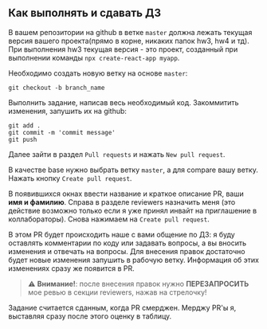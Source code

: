 ## Как выполнять и сдавать ДЗ
В вашем репозитории на github в ветке `master` должна лежать текущая версия вашего проекта(прямо в корне, никаких папок hw3, hw4 и тд). При выполнения hw3 текущая версия - это проект, созданный при выполнении команды `npx create-react-app myapp`.

Необходимо создать новую ветку на основе `master`:
```
git checkout -b branch_name
```
Выполнить задание, написав весь необходимый код. Закоммитить изменения, запушить их на github:
```
git add .
git commit -m 'commit message'
git push
```
Далее зайти в раздел `Pull requests` и нажать `New pull request`.

В качестве base нужно выбрать ветку `master`, а для compare вашу ветку. Нажать кнопку `Create pull request`.

В появившихся окнах ввести название и краткое описание PR, ваши **имя и фамилию**. Справа в разделе reviewers назначить меня (это действие возможно только если я уже принял инвайт на приглашение в коллабораторы). Снова нажимаем на `Create pull request`.

В этом PR будет происходить наше с вами общение по ДЗ: я буду оставлять комментарии по коду или задавать вопросы, а вы вносить изменения и отвечать на вопросы. Для внесения правок достаточно будет новые изменения запушить в рабочую ветку. Информация об этих изменениях сразу же появится в PR.

> :warning: **Внимание!**: после внесения правок нужно **ПЕРЕЗАПРОСИТЬ** мое ревью в секции reviewers, нажав на стрелочку!

Задание считается сданным, когда PR смерджен. Мерджу PR'ы я, выставляя сразу после этого оценку в таблицу.